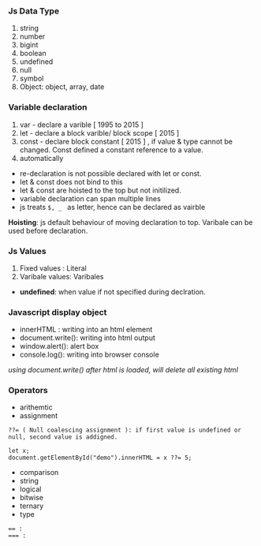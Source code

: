 
### Js Data Type
1. string
2. number
3. bigint
4. boolean
5. undefined
6. null
7. symbol
8. Object: object, array, date

### Variable declaration
1. var -  declare a varible [ 1995 to 2015 ]
2. let - declare a block varible/ block scope [ 2015 ]
3. const - declare block constant [ 2015 ] , if value & type cannot be changed. Const defined a constant reference to a value.
4. automatically

- re-declaration is not possible declared with let or const.
- let & const does not bind to this  
- let & const are hoisted to the top but not initilized.
- variable declaration can span multiple lines
- js treats ``` $, _  ``` as letter, hence can be declared as vairble

<b>Hoisting</b>: js default behaviour of moving declaration to top. Varibale can be used before declaration.

### Js Values
1. Fixed values : Literal
2. Varibale values: Varibales

- <b>undefined</b>: when value if not specified during declration.

### Javascript display object
- innerHTML : writing into an html element
- document.write(): writing into html output
- window.alert(): alert box
- console.log(): writing into browser console

<i>using document.write() after html is loaded, will delete all existing html</i>

### Operators
- arithemtic
- assignment
```
??= ( Null coalescing assignment ): if first value is undefined or null, second value is addigned.

let x;
document.getElementById("demo").innerHTML = x ??= 5; 
```
- comparison
- string
- logical
- bitwise
- ternary
- type
```
== :
=== : 
```